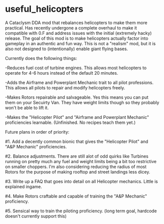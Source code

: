 # useful_helicopters
A Cataclysm DDA mod that rebalances helicopters to make them more practical. Has recently undergone a complete overhaul to make it compatible with 0.F and address issues with the initial (extremely hacky) release. The goal of this mod is to make helicopters actually factor into gameplay in an authentic and fun way. This is not a "realism" mod, but it is also not designed to (intentionally) enable giant flying bases.

Currently does the following things:

-Reduces fuel cost of turbine engines. This allows most helicopters to operate for 4-6 hours instead of the default 20 minutes.

-Adds the Airframe and Powerplant Mechanic trait to all pilot professions. This allows all pilots to repair and modify helicopters freely.

-Makes Rotors repairable and salvageable. Yes this means you can put them on your Secuirty Van. They have weight limits though so they probably won't be able to lift it.

-Makes the "Helicopter Pilot" and "Airframe and Powerplant Mechanic" proficiencies learnable. (Unfinished. No recipes teach them yet.)


Future plans in order of priority:

#1. Add a decently common bionic that gives the "Helicopter Pilot" and "A&P Mechanic" proficiencies.

#2. Balance adjustments. There are still alot of odd quirks like Turbines running on pretty much any fuel and weight limits being a bit too restrictive on smaller choppers. I'm also considering reducing the radius of most Rotors for the purpose of making rooftop and street landings less dicey.

#3. Write up a FAQ that goes into detail on all Helicopter mechanics. Little is explained ingame.

#4. Make Rotors craftable and capable of training the "A&P Mechanic" proficiency.

#5. Sensical way to train the piloting proficiency. (long term goal, hardcode doesn't currently support this)
